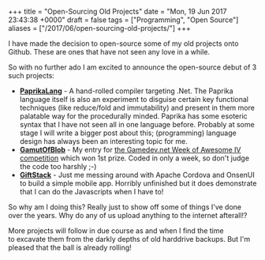 +++
title = "Open-Sourcing Old Projects"
date = "Mon, 19 Jun 2017 23:43:38 +0000"
draft = false
tags = ["Programming", "Open Source"]
aliases = ["/2017/06/open-sourcing-old-projects/"]
+++

I have made the decision to open-source some of my old projects onto Github. These are ones that have not seen any love in a while.

So with no further ado I am excited to announce the open-source debut of 3 such projects:

*   [**PaprikaLang**](https://github.com/daveagill/PaprikaLang "PaprikaLang on Github") \- A hand-rolled compiler targeting .Net. The Paprika language itself is also an experiment to disguise certain key functional techniques (like reduce/fold and immutability) and present in them more palatable way for the procedurally minded. Paprika has some esoteric syntax that I have not seen all in one language before. Probably at some stage I will write a bigger post about this; (programming) language design has always been an interesting topic for me.
*   [**GamutOfBlob**](https://github.com/daveagill/GamutOfBlob "Gamut Of Blob game on Github") \- My entry for [the Gamedev.net Week of Awesome IV competition](/blog/week-of-awesome-4-post-mortem/ "Week of Awesome IV – Gamut of Blob – Postmortem") which won 1st prize. Coded in only a week, so don't judge the code too harshly ;-)
*   [**GiftStack**](https://github.com/daveagill/giftstack-app "Giftstack app on Github") \- Just me messing around with Apache Cordova and OnsenUI to build a simple mobile app. Horribly unfinished but it does demonstrate that I can do the Javascripts when I have to!

So why am I doing this? Really just to show off some of things I've done over the years. Why do any of us upload anything to the internet afterall!?

More projects will follow in due course as and when I find the time to excavate them from the darkly depths of old harddrive backups. But I'm pleased that the ball is already rolling!
